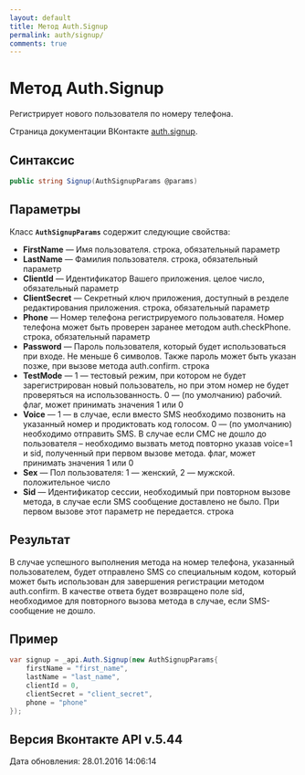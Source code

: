 ```yaml
---
layout: default
title: Метод Auth.Signup
permalink: auth/signup/
comments: true
---
```

# Метод Auth.Signup
Регистрирует нового пользователя по номеру телефона.

Страница документации ВКонтакте [auth.signup](https://vk.com/dev/auth.signup).

## Синтаксис
``` csharp
public string Signup(AuthSignupParams @params)
```

## Параметры
Класс **`AuthSignupParams`** содержит следующие свойства:

+ **FirstName** — Имя пользователя. строка, обязательный параметр
+ **LastName** — Фамилия пользователя. строка, обязательный параметр
+ **ClientId** — Идентификатор Вашего приложения. целое число, обязательный параметр
+ **ClientSecret** — Секретный ключ приложения, доступный в резделе редактирования приложения. строка, обязательный параметр
+ **Phone** — Номер телефона регистрируемого пользователя. Номер телефона может быть проверен заранее методом auth.checkPhone. строка, обязательный параметр
+ **Password** — Пароль пользователя, который будет использоваться при входе. Не меньше 6 символов. Также пароль может быть указан позже, при вызове метода auth.confirm. строка
+ **TestMode** — 1 — тестовый режим, при котором не будет зарегистрирован новый пользователь, но при этом номер не будет проверяться на использованность. 0 — (по умолчанию) рабочий. флаг, может принимать значения 1 или 0
+ **Voice** — 1 — в случае, если вместо SMS необходимо позвонить на указанный номер и продиктовать код голосом. 0 — (по умолчанию) необходимо отправить SMS. 
В случае если СМС не дошло до пользователя – необходимо вызвать метод повторно указав voice=1 и sid, полученный при первом вызове метода. флаг, может принимать значения 1 или 0
+ **Sex** — Пол пользователя: 1 — женский, 2 — мужской. положительное число
+ **Sid** — Идентификатор сессии, необходимый при повторном вызове метода, в случае если SMS сообщение доставлено не было. При первом вызове этот параметр не передается. строка

## Результат
В случае успешного выполнения метода на номер телефона, указанный пользователем, будет отправлено SMS со специальным кодом, который может быть использован для завершения регистрации методом auth.confirm. 
В качестве ответа будет возвращено поле sid, необходимое для повторного вызова метода в случае, если SMS-сообщение не дошло.

## Пример
``` csharp
var signup = _api.Auth.Signup(new AuthSignupParams{
	firstName = "first_name",
	lastName = "last_name",
	clientId = 0,
	clientSecret = "client_secret",
	phone = "phone"
});
```

## Версия Вконтакте API v.5.44
Дата обновления: 28.01.2016 14:06:14
